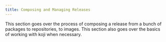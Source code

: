 ```yaml
---
title: Composing and Managing Releases
---
```


This section goes over the process of composing a release from a bunch of
packages to repositories, to images. This section also goes over the basics of
working with koji when necessary.
